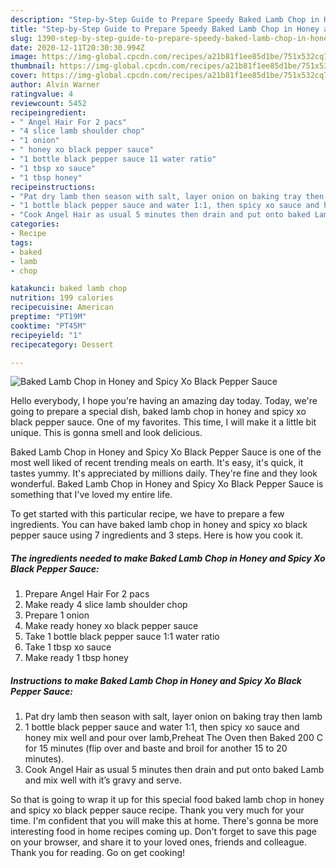 ```yaml
---
description: "Step-by-Step Guide to Prepare Speedy Baked Lamb Chop in Honey and Spicy Xo Black Pepper Sauce"
title: "Step-by-Step Guide to Prepare Speedy Baked Lamb Chop in Honey and Spicy Xo Black Pepper Sauce"
slug: 1390-step-by-step-guide-to-prepare-speedy-baked-lamb-chop-in-honey-and-spicy-xo-black-pepper-sauce
date: 2020-12-11T20:30:30.994Z
image: https://img-global.cpcdn.com/recipes/a21b81f1ee85d1be/751x532cq70/baked-lamb-chop-in-honey-and-spicy-xo-black-pepper-sauce-recipe-main-photo.jpg
thumbnail: https://img-global.cpcdn.com/recipes/a21b81f1ee85d1be/751x532cq70/baked-lamb-chop-in-honey-and-spicy-xo-black-pepper-sauce-recipe-main-photo.jpg
cover: https://img-global.cpcdn.com/recipes/a21b81f1ee85d1be/751x532cq70/baked-lamb-chop-in-honey-and-spicy-xo-black-pepper-sauce-recipe-main-photo.jpg
author: Alvin Warner
ratingvalue: 4
reviewcount: 5452
recipeingredient:
- " Angel Hair For 2 pacs"
- "4 slice lamb shoulder chop"
- "1 onion"
- " honey xo black pepper sauce"
- "1 bottle black pepper sauce 11 water ratio"
- "1 tbsp xo sauce"
- "1 tbsp honey"
recipeinstructions:
- "Pat dry lamb then season with salt, layer onion on baking tray then lamb"
- "1 bottle black pepper sauce and water 1:1, then spicy xo sauce and honey mix well and pour over lamb,Preheat The Oven then Baked 200 C for 15 minutes (flip over and baste and broil for another 15 to 20 minutes)."
- "Cook Angel Hair as usual 5 minutes then drain and put onto baked Lamb and mix well with it’s gravy and serve."
categories:
- Recipe
tags:
- baked
- lamb
- chop

katakunci: baked lamb chop 
nutrition: 199 calories
recipecuisine: American
preptime: "PT19M"
cooktime: "PT45M"
recipeyield: "1"
recipecategory: Dessert

---
```



![Baked Lamb Chop in Honey and Spicy Xo Black Pepper Sauce](https://img-global.cpcdn.com/recipes/a21b81f1ee85d1be/751x532cq70/baked-lamb-chop-in-honey-and-spicy-xo-black-pepper-sauce-recipe-main-photo.jpg)

Hello everybody, I hope you're having an amazing day today. Today, we're going to prepare a special dish, baked lamb chop in honey and spicy xo black pepper sauce. One of my favorites. This time, I will make it a little bit unique. This is gonna smell and look delicious.

Baked Lamb Chop in Honey and Spicy Xo Black Pepper Sauce is one of the most well liked of recent trending meals on earth. It's easy, it's quick, it tastes yummy. It's appreciated by millions daily. They're fine and they look wonderful. Baked Lamb Chop in Honey and Spicy Xo Black Pepper Sauce is something that I've loved my entire life.




To get started with this particular recipe, we have to prepare a few ingredients. You can have baked lamb chop in honey and spicy xo black pepper sauce using 7 ingredients and 3 steps. Here is how you cook it.

<!--inarticleads1-->

##### The ingredients needed to make Baked Lamb Chop in Honey and Spicy Xo Black Pepper Sauce:

1. Prepare  Angel Hair For 2 pacs
1. Make ready 4 slice lamb shoulder chop
1. Prepare 1 onion
1. Make ready  honey xo black pepper sauce
1. Take 1 bottle black pepper sauce 1:1 water ratio
1. Take 1 tbsp xo sauce
1. Make ready 1 tbsp honey




<!--inarticleads2-->

##### Instructions to make Baked Lamb Chop in Honey and Spicy Xo Black Pepper Sauce:

1. Pat dry lamb then season with salt, layer onion on baking tray then lamb
1. 1 bottle black pepper sauce and water 1:1, then spicy xo sauce and honey mix well and pour over lamb,Preheat The Oven then Baked 200 C for 15 minutes (flip over and baste and broil for another 15 to 20 minutes).
1. Cook Angel Hair as usual 5 minutes then drain and put onto baked Lamb and mix well with it’s gravy and serve.




So that is going to wrap it up for this special food baked lamb chop in honey and spicy xo black pepper sauce recipe. Thank you very much for your time. I'm confident that you will make this at home. There's gonna be more interesting food in home recipes coming up. Don't forget to save this page on your browser, and share it to your loved ones, friends and colleague. Thank you for reading. Go on get cooking!
